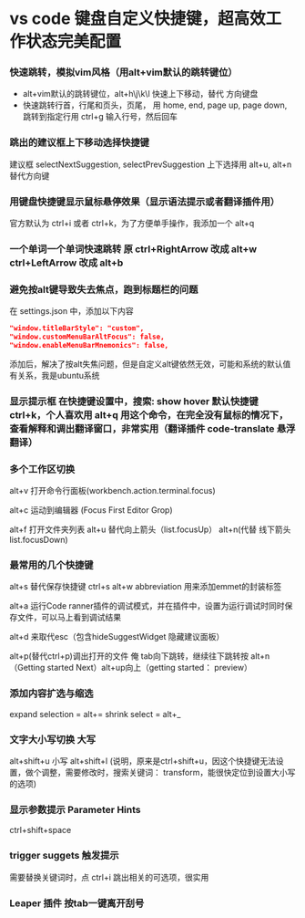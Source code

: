 # vs code 键盘自定义快捷键，超高效工作状态完美配置

### 快速跳转，模拟vim风格（用alt+vim默认的跳转键位）

* alt+vim默认的跳转键位，alt+h\j\k\l 快速上下移动，替代 方向键盘
* 快速跳转行首，行尾和页头，页尾， 用 home, end, page up, page down, 跳转到指定行用 ctrl+g 输入行号，然后回车

### 跳出的建议框上下移动选择快捷键

 建议框 selectNextSuggestion, selectPrevSuggestion 上下选择用 alt+u, alt+n 替代方向键

 ### 用键盘快捷键显示鼠标悬停效果（显示语法提示或者翻译插件用）

 官方默认为 ctrl+i 或者 ctrl+k，为了方便单手操作，我添加一个 alt+q

 ### 一个单词一个单词快速跳转  原 ctrl+RightArrow 改成 alt+w  ctrl+LeftArrow 改成 alt+b

 ### 避免按alt键导致失去焦点，跑到标题栏的问题

 在 settings.json 中，添加以下内容 

 

``` json
"window.titleBarStyle": "custom",
"window.customMenuBarAltFocus": false,
"window.enableMenuBarMnemonics": false,

 ```

添加后，解决了按alt失焦问题，但是自定义alt键依然无效，可能和系统的默认值有关系，我是ubuntu系统

### 显示提示框 在快捷键设置中，搜索: show hover 默认快捷键 ctrl+k，个人喜欢用 alt+q 用这个命令，在完全没有鼠标的情况下，查看解释和调出翻译窗口，非常实用（翻译插件 code-translate 悬浮翻译）

### 多个工作区切换

 alt+v 打开命令行面板(workbench.action.terminal.focus)

 alt+c 运动到编辑器 (Focus First Editor Grop)

 alt+f 打开文件夹列表 alt+u 替代向上箭头（list.focusUp） alt+n(代替 线下箭头 list.focusDown)

 ### 最常用的几个快捷键

 alt+s 替代保存快捷键 ctrl+s 
 alt+w  abbreviation 用来添加emmet的封装标签

 alt+a 运行Code ranner插件的调试模式，并在插件中，设置为运行调试时同时保存文件，可以马上看到调试结果 

 alt+d 来取代esc（包含hideSuggestWidget 隐藏建议面板）

 alt+p(替代ctrl+p)调出打开的文件 俺 tab向下跳转，继续往下跳转按 alt+n（Getting started Next）alt+up向上（getting started： preview）

 

### **添加内容扩选与缩选** 

   expand selection = alt+= shrink select =  alt+_

### **文字大小写切换 大写** 

alt+shift+u  小写 alt+shift+l (说明，原来是ctrl+shift+u，因这个快捷键无法设置，做个调整，需要修改时，搜索关键词： transform，能很快定位到设置大小写的选项)

### 显示参数提示 Parameter Hints

ctrl+shift+space

### trigger suggets 触发提示

需要替换关键词时，点 ctrl+i 跳出相关的可选项，很实用

###  Leaper 插件 按tab一键离开刮号
